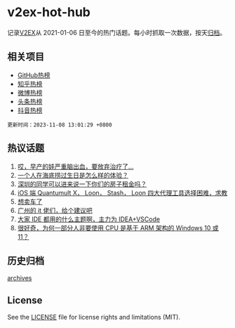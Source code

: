 # v2ex-hot-hub

 记录[V2EX](https://www.v2ex.com/)从 2021-01-06 日至今的热门话题。每小时抓取一次数据，按天[归档](archives)。
 
 ## 相关项目

- [GitHub热榜](https://github.com/it985/github-hot-hub)
- [知乎热榜](https://github.com/it985/zhihu-hot-hub)
- [微博热榜](https://github.com/it985/weibo-hot-hub)
- [头条热榜](https://github.com/it985/toutiao-hot-hub)
- [抖音热榜](https://github.com/it985/douyin-hot-hub)


 `更新时间：2023-11-08 13:01:29 +0800`

## 热议话题

1. [哎，早产的娃严重脑出血，要放弃治疗了...](https://www.v2ex.com/t/989504)
1. [一个人在海底捞过生日是怎么样的体验？](https://www.v2ex.com/t/989704)
1. [深圳的同学可以进来说一下你们的房子租金吗？](https://www.v2ex.com/t/989518)
1. [iOS 端 Quantumult X， Loon， Stash， Loon 四大代理工具选择困难，求教](https://www.v2ex.com/t/989650)
1. [想卖车了](https://www.v2ex.com/t/989515)
1. [广州的 it 佬们，给个建议吧](https://www.v2ex.com/t/989733)
1. [大家 IDE 都用的什么主题啊，主力为 IDEA+VSCode](https://www.v2ex.com/t/989502)
1. [很好奇，为何一部分人非要使用 CPU 是基于 ARM 架构的 Windows 10 或 11？](https://www.v2ex.com/t/989698)

## 历史归档

[archives](archives)

## License

See the [LICENSE](LICENSE) file for license rights and limitations (MIT).
